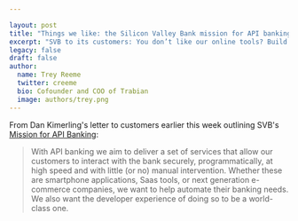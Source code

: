 ```yaml
---

layout: post
title: "Things we like: the Silicon Valley Bank mission for API banking"
excerpt: "SVB to its customers: You don’t like our online tools? Build your own. No, seriously. Build your own."
legacy: false
draft: false
author:
  name: Trey Reeme
  twitter: creeme
  bio: Cofounder and COO of Trabian
  image: authors/trey.png
---
```


From Dan Kimerling's letter to customers earlier this week outlining SVB's [Mission for API Banking](http://www.svb.com/Blogs/Dan_Kimerling/Our_Mission_for_API_Banking/):

> With API banking we aim to deliver a set of services that allow our customers to interact with the bank securely, programmatically, at high speed and with little (or no) manual intervention. Whether these are smartphone applications, Saas tools, or next generation e-commerce companies, we want to help automate their banking needs. We also want the developer experience of doing so to be a world-class one.
